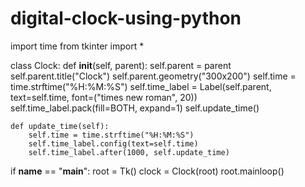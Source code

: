 # digital-clock-using-python
import time
from tkinter import *

class Clock:
    def __init__(self, parent):
        self.parent = parent
        self.parent.title("Clock")
        self.parent.geometry("300x200")
        self.time = time.strftime("%H:%M:%S")
        self.time_label = Label(self.parent, text=self.time, font=("times new roman", 20))
        self.time_label.pack(fill=BOTH, expand=1)
        self.update_time()

    def update_time(self):
        self.time = time.strftime("%H:%M:%S")
        self.time_label.config(text=self.time)
        self.time_label.after(1000, self.update_time)

if __name__ == "__main__":
    root = Tk()
    clock = Clock(root)
    root.mainloop()
